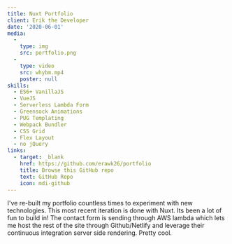 ```yaml
---
title: Nuxt Portfolio
client: Erik the Developer
date: '2020-06-01'
media:
  -
    type: img
    src: portfolio.png
  -
    type: video
    src: whybm.mp4
    poster: null
skills:
  - ES6+ VanillaJS
  - VueJS
  - Serverless Lambda Form
  - Greensock Animations
  - PUG Templating
  - Webpack Bundler
  - CSS Grid
  - Flex Layout
  - no jQuery
links:
  - target: _blank
    href: https://github.com/erawk26/portfolio
    title: Browse this GitHub repo
    text: GitHub Repo
    icon: mdi-github
---
```

I've re-built my portfolio countless times to experiment with new technologies. This most recent iteration is done with Nuxt. Its been a lot of fun to build in! The contact form is sending through AWS lambda which lets me host the rest of the site through Github/Netlify and leverage their continuous integration server side rendering. Pretty cool.
